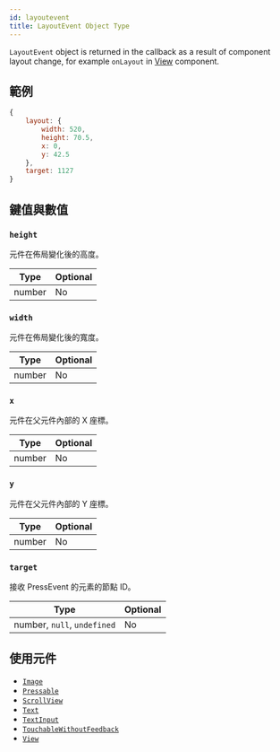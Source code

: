 ```yaml
---
id: layoutevent
title: LayoutEvent Object Type
---
```


`LayoutEvent` object is returned in the callback as a result of component layout change, for example `onLayout` in [View](view) component.

## 範例

```js
{
    layout: {
        width: 520,
        height: 70.5,
        x: 0,
        y: 42.5
    },
    target: 1127
}
```

## 鍵值與數值

### `height`

元件在佈局變化後的高度。

| Type   | Optional |
| ------ | -------- |
| number | No       |

### `width`

元件在佈局變化後的寬度。

| Type   | Optional |
| ------ | -------- |
| number | No       |

### `x`

元件在父元件內部的 X 座標。

| Type   | Optional |
| ------ | -------- |
| number | No       |

### `y`

元件在父元件內部的 Y 座標。

| Type   | Optional |
| ------ | -------- |
| number | No       |

### `target`

接收 PressEvent 的元素的節點 ID。

| Type                        | Optional |
| --------------------------- | -------- |
| number, `null`, `undefined` | No       |

## 使用元件

- [`Image`](image)
- [`Pressable`](pressable)
- [`ScrollView`](scrollview)
- [`Text`](text)
- [`TextInput`](textinput)
- [`TouchableWithoutFeedback`](touchablewithoutfeedback)
- [`View`](view)